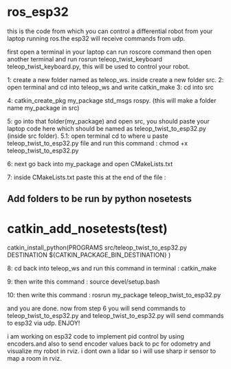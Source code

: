 # ros_esp32
this is the code from which you can control a differential robot from your laptop running ros.the esp32 will receive commands from udp.


first open a terminal in your laptop can run roscore command
then open another terminal and run rosrun teleop_twist_keyboard teleop_twist_keyboard.py, this will be used to control your robot.

1: create a new folder named as teleop_ws. inside create a new folder src.
2: open terminal and cd into teleop_ws and write catkin_make
3: cd into src 

4: catkin_create_pkg my_package std_msgs rospy. (this will make a folder name my_package in src)

5: go into that folder(my_package) and open src, you should paste your laptop code here which should be named as teleop_twist_to_esp32.py (inside src folder).
5.1: open terminal cd to where u paste teleop_twist_to_esp32.py file and run this command : chmod +x teleop_twist_to_esp32.py


6: next go back into my_package and open CMakeLists.txt

7: inside CMakeLists.txt paste this at the end of the file : 

## Add folders to be run by python nosetests
# catkin_add_nosetests(test)
catkin_install_python(PROGRAMS src/teleop_twist_to_esp32.py
                      DESTINATION ${CATKIN_PACKAGE_BIN_DESTINATION}
                      )

8: cd back into teleop_ws and run this command in terminal : catkin_make

9: then write this command : source devel/setup.bash

10: then write this command : rosrun my_package teleop_twist_to_esp32.py

and you are done. now from step 6 you will send commands to teleop_twist_to_esp32.py and teleop_twist_to_esp32.py will send commands to esp32 via udp.
ENJOY!

i am working on esp32 code to implement pid control by using encoders.and also to send encoder values back to pc for odometry and visualize my robot in rviz.
i dont own a lidar so i will use sharp ir sensor to map a room in rviz.








